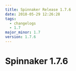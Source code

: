 ```yaml
---
title: Spinnaker Release 1.7.6
date: 2018-05-29 12:26:28
tags:
  - changelogs
  - 1.7
major_minor: 1.7
version: 1.7.6
---
```


# Spinnaker 1.7.6

<script src="https://gist.github.com/spinnaker-release/5d3af465f07eaca64f4383167877897d.js"/>
